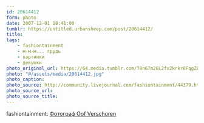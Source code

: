```yaml
---
id: 20614412
form: photo
date: 2007-12-01 18:41:00
tumblr: https://untitled.urbansheep.com/post/20614412/
title:
tags:
    - fashiontainment
    - м-м-м... грудь
    - картинки
    - девушки
photo_original_url: https://64.media.tumblr.com/78n67m26L2fx2krkr6FqgZBD_540.jpg
photo: "@/assets/media/20614412.jpg"
photo_caption:
photo_source: http://community.livejournal.com/fashiontainment/44379.html?style=mine#cutid1
photo_source_url:
photo_source_title:
---
```


<p>fashiontainment: <a href="http://community.livejournal.com/fashiontainment/44379.html">Фотограф Oof Verschuren</a></p>
